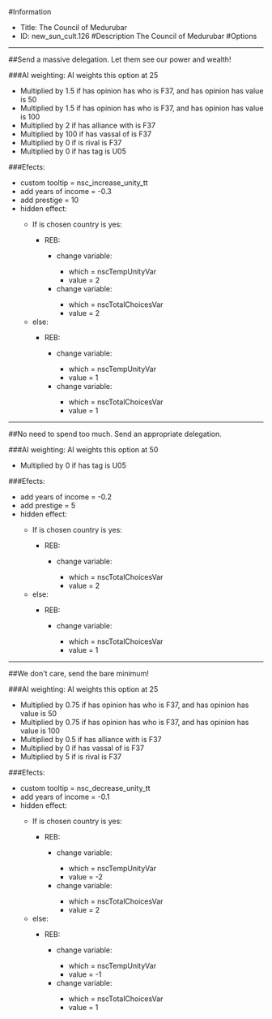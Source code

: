 #Information
 - Title: The Council of Medurubar
 - ID: new_sun_cult.126
#Description
The Council of Medurubar
#Options

___
##Send a massive delegation. Let them see our power and wealth!

###AI weighting:
AI weights this option at 25
 - Multiplied by 1.5 if has opinion has who is F37, and has opinion has value is 50
 - Multiplied by 1.5 if has opinion has who is F37, and has opinion has value is 100
 - Multiplied by 2 if has alliance with is F37
 - Multiplied by 100 if has vassal of is F37
 - Multiplied by 0 if is rival is F37
 - Multiplied by 0 if has tag is U05


###Efects:<ul><li>custom tooltip = nsc_increase_unity_tt</li><li>add years of income = -0.3</li><li>add prestige = 10</li><li>hidden effect:</li><ul><li>If is chosen country is yes:</li><ul><li>REB:</li><ul><li>change variable:</li><ul><li>which = nscTempUnityVar</li><li>value = 2</li></ul><li>change variable:</li><ul><li>which = nscTotalChoicesVar</li><li>value = 2</li></ul></ul></ul><li>else:</li><ul><li>REB:</li><ul><li>change variable:</li><ul><li>which = nscTempUnityVar</li><li>value = 1</li></ul><li>change variable:</li><ul><li>which = nscTotalChoicesVar</li><li>value = 1</li></ul></ul></ul></ul></ul>

___
##No need to spend too much. Send an appropriate delegation.

###AI weighting:
AI weights this option at 50
 - Multiplied by 0 if has tag is U05


###Efects:<ul><li>add years of income = -0.2</li><li>add prestige = 5</li><li>hidden effect:</li><ul><li>If is chosen country is yes:</li><ul><li>REB:</li><ul><li>change variable:</li><ul><li>which = nscTotalChoicesVar</li><li>value = 2</li></ul></ul></ul><li>else:</li><ul><li>REB:</li><ul><li>change variable:</li><ul><li>which = nscTotalChoicesVar</li><li>value = 1</li></ul></ul></ul></ul></ul>

___
##We don't care, send the bare minimum!

###AI weighting:
AI weights this option at 25
 - Multiplied by 0.75 if has opinion has who is F37, and has opinion has value is 50
 - Multiplied by 0.75 if has opinion has who is F37, and has opinion has value is 100
 - Multiplied by 0.5 if has alliance with is F37
 - Multiplied by 0 if has vassal of is F37
 - Multiplied by 5 if is rival is F37


###Efects:<ul><li>custom tooltip = nsc_decrease_unity_tt</li><li>add years of income = -0.1</li><li>hidden effect:</li><ul><li>If is chosen country is yes:</li><ul><li>REB:</li><ul><li>change variable:</li><ul><li>which = nscTempUnityVar</li><li>value = -2</li></ul><li>change variable:</li><ul><li>which = nscTotalChoicesVar</li><li>value = 2</li></ul></ul></ul><li>else:</li><ul><li>REB:</li><ul><li>change variable:</li><ul><li>which = nscTempUnityVar</li><li>value = -1</li></ul><li>change variable:</li><ul><li>which = nscTotalChoicesVar</li><li>value = 1</li></ul></ul></ul></ul></ul>
